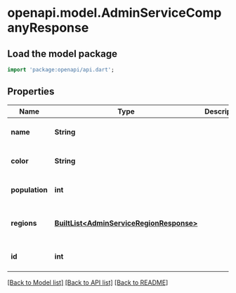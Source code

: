 # openapi.model.AdminServiceCompanyResponse

## Load the model package
```dart
import 'package:openapi/api.dart';
```

## Properties
Name | Type | Description | Notes
------------ | ------------- | ------------- | -------------
**name** | **String** |  | [optional] [default to null]
**color** | **String** |  | [optional] [default to null]
**population** | **int** |  | [optional] [default to null]
**regions** | [**BuiltList&lt;AdminServiceRegionResponse&gt;**](AdminServiceRegionResponse.md) |  | [optional] [default to const []]
**id** | **int** |  | [optional] [default to null]

[[Back to Model list]](../README.md#documentation-for-models) [[Back to API list]](../README.md#documentation-for-api-endpoints) [[Back to README]](../README.md)


